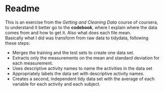 # Readme
This is an exercise from the *Getting and Cleaning Data* course of coursera, to understand it better go to the **codebook**, where I explain where the data comes from and how to get it. Also what does each file mean.\
Basically what I did was transform from raw data to tidydata, following these steps:
* Merges the training and the test sets to create one data set.
* Extracts only the measurements on the mean and standard deviation for each measurement.
* Uses descriptive activity names to name the activities in the data set
* Appropriately labels the data set with descriptive activity names.
* Creates a second, independent tidy data set with the average of each variable for each activity and each subject.

